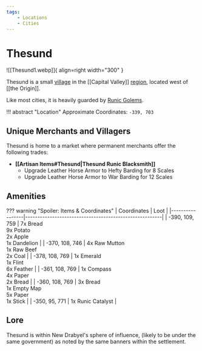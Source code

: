 ```yaml
---
tags:
    - Locations
    - Cities
---
```


# Thesund

![[Thesund1.webp]]{ align=right width="300" }

Thesund is a small [village](/Settlements) in the [[Capital Valley]] [region](/Regions), located west of [[the Origin]].

Like most cities, it is heavily guarded by [Runic Golems](https://minecraft.gamepedia.com/Iron_Golem). 

!!! abstract "Location"
	Approximate Coordinates: `-339, 703`

## Unique Merchants and Villagers

Thesund is home to a market where permanent merchants offer the following trades:

- **[[Artisan Items#Thesund|Thesund Runic Blacksmith]]**
    - Upgrade Leather Horse Armor to Hefty Barding for 8 Scales
    - Upgrade Leather Horse Armor to War Barding for 12 Scales

## Amenities

??? warning "Spoiler: Items & Coordinates"
	| Coordinates     | Loot                                                   |
	|-----------------|--------------------------------------------------------|
	| -390, 109, 759  | 7x Bread <br>9x Potato <br>2x Apple <br>1x Dandelion   |
	| -370, 108, 746  | 4x Raw Mutton <br>1x Raw Beef <br>2x Coal              |
	| -378, 108, 769  | 1x Emerald <br>1x Flint <br>6x Feather                 |
	| -361, 108, 769  | 1x Compass <br>4x Paper <br>2x Bread                   |
	| -360, 108, 769  | 3x Bread <br>1x Empty Map <br>5x Paper <br>1x Stick    |
	| -350, 95, 771   | 1x Runic Catalyst                                      |

## Lore

Thesund is within New Drabyel's sphere of influence, (likely to be under the same government) as noted by the same banners within the settlement.
